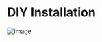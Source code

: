 # DIY Installation

![image](https://breathesafe.s3.us-east-2.amazonaws.com/images/laminair/images/IMG_0447.jpeg)

